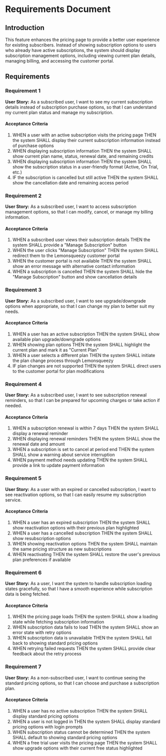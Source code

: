 # Requirements Document

## Introduction

This feature enhances the pricing page to provide a better user experience for existing subscribers. Instead of showing subscription options to users who already have active subscriptions, the system should display subscription management options, including viewing current plan details, managing billing, and accessing the customer portal.

## Requirements

### Requirement 1

**User Story:** As a subscribed user, I want to see my current subscription details instead of subscription purchase options, so that I can understand my current plan status and manage my subscription.

#### Acceptance Criteria

1. WHEN a user with an active subscription visits the pricing page THEN the system SHALL display their current subscription information instead of purchase options
2. WHEN displaying subscription information THEN the system SHALL show current plan name, status, renewal date, and remaining credits
3. WHEN displaying subscription information THEN the system SHALL show the subscription status in a user-friendly format (Active, On Trial, etc.)
4. IF the subscription is cancelled but still active THEN the system SHALL show the cancellation date and remaining access period

### Requirement 2

**User Story:** As a subscribed user, I want to access subscription management options, so that I can modify, cancel, or manage my billing information.

#### Acceptance Criteria

1. WHEN a subscribed user views their subscription details THEN the system SHALL provide a "Manage Subscription" button
2. WHEN the user clicks "Manage Subscription" THEN the system SHALL redirect them to the Lemonsqueezy customer portal
3. WHEN the customer portal is not available THEN the system SHALL show an error message with alternative contact information
4. WHEN a subscription is cancelled THEN the system SHALL hide the "Manage Subscription" button and show cancellation details

### Requirement 3

**User Story:** As a subscribed user, I want to see upgrade/downgrade options when appropriate, so that I can change my plan to better suit my needs.

#### Acceptance Criteria

1. WHEN a user has an active subscription THEN the system SHALL show available plan upgrade/downgrade options
2. WHEN showing plan options THEN the system SHALL highlight the current plan and mark it as "Current Plan"
3. WHEN a user selects a different plan THEN the system SHALL initiate the plan change process through Lemonsqueezy
4. IF plan changes are not supported THEN the system SHALL direct users to the customer portal for plan modifications

### Requirement 4

**User Story:** As a subscribed user, I want to see subscription renewal reminders, so that I can be prepared for upcoming charges or take action if needed.

#### Acceptance Criteria

1. WHEN a subscription renewal is within 7 days THEN the system SHALL display a renewal reminder
2. WHEN displaying renewal reminders THEN the system SHALL show the renewal date and amount
3. WHEN a subscription is set to cancel at period end THEN the system SHALL show a warning about service interruption
4. WHEN payment method needs updating THEN the system SHALL provide a link to update payment information

### Requirement 5

**User Story:** As a user with an expired or cancelled subscription, I want to see reactivation options, so that I can easily resume my subscription service.

#### Acceptance Criteria

1. WHEN a user has an expired subscription THEN the system SHALL show reactivation options with their previous plan highlighted
2. WHEN a user has a cancelled subscription THEN the system SHALL show resubscription options
3. WHEN showing reactivation options THEN the system SHALL maintain the same pricing structure as new subscriptions
4. WHEN reactivating THEN the system SHALL restore the user's previous plan preferences if available

### Requirement 6

**User Story:** As a user, I want the system to handle subscription loading states gracefully, so that I have a smooth experience while subscription data is being fetched.

#### Acceptance Criteria

1. WHEN the pricing page loads THEN the system SHALL show a loading state while fetching subscription information
2. WHEN subscription data fails to load THEN the system SHALL show an error state with retry options
3. WHEN subscription data is unavailable THEN the system SHALL fall back to showing standard pricing options
4. WHEN retrying failed requests THEN the system SHALL provide clear feedback about the retry process

### Requirement 7

**User Story:** As a non-subscribed user, I want to continue seeing the standard pricing options, so that I can choose and purchase a subscription plan.

#### Acceptance Criteria

1. WHEN a user has no active subscription THEN the system SHALL display standard pricing options
2. WHEN a user is not logged in THEN the system SHALL display standard pricing options with login prompts
3. WHEN subscription status cannot be determined THEN the system SHALL default to showing standard pricing options
4. WHEN a free trial user visits the pricing page THEN the system SHALL show upgrade options with their current free status highlighted